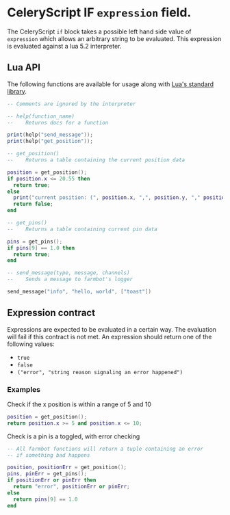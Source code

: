 # CeleryScript IF `expression` field.

The CeleryScript `if` block takes a possible left hand side value of
`expression` which allows an arbitrary string to be evaluated. This 
expression is evaluated against a lua 5.2 interpreter. 

## Lua API
The following functions are available for usage along with [Lua's 
standard library](https://www.lua.org/manual/5.2/). 

```lua
-- Comments are ignored by the interpreter

-- help(function_name)
--    Returns docs for a function

print(help("send_message"));
print(help("get_position"));

-- get_position()
--    Returns a table containing the current position data

position = get_position();
if position.x <= 20.55 then
  return true;
else
  print("current position: (", position.x, ",", position.y, "," position.z, ")");
  return false;
end

-- get_pins()
--    Returns a table containing current pin data

pins = get_pins();
if pins[9] == 1.0 then
  return true;
end

-- send_message(type, message, channels)
--    Sends a message to farmbot's logger

send_message("info", "hello, world", ["toast"])
```

## Expression contract
Expressions are expected to be evaluated in a certain way. The evaluation will fail
if this contract is not met. An expression should return one of the following values:
* `true`
* `false`
* `("error", "string reason signaling an error happened")`

### Examples

Check if the x position is within a range of 5 and 10

```lua
position = get_position();
return position.x >= 5 and position.x <= 10;
```

Check is a pin is a toggled, with error checking

```lua
-- All farmbot functions will return a tuple containing an error
-- if something bad happens

position, positionErr = get_position();
pins, pinErr = get_pins();
if positionErr or pinErr then
  return "error", positionErr or pinErr;
else
  return pins[9] == 1.0
end
```